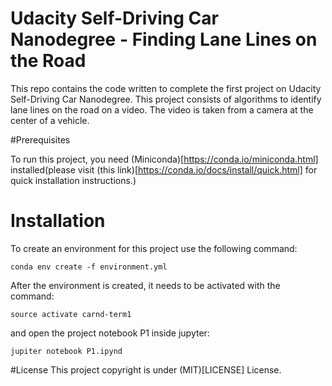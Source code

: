 # Udacity Self-Driving Car Nanodegree - Finding Lane Lines on the Road

This repo contains the code written to complete the first project on Udacity Self-Driving Car Nanodegree. This project consists of algorithms to identify lane lines on the road on a video. The video is taken from a camera at the center of a vehicle.

#Prerequisites

To run this project, you need (Miniconda)[https://conda.io/miniconda.html] installed(please visit (this link)[https://conda.io/docs/install/quick.html] for quick installation instructions.)

# Installation
To create an environment for this project use the following command:

```
conda env create -f environment.yml
```

After the environment is created, it needs to be activated with the command:

```
source activate carnd-term1
```
and open the project notebook P1 inside jupyter:

```
jupiter notebook P1.ipynd
```

#License
This project copyright is under (MIT)[LICENSE] License.
